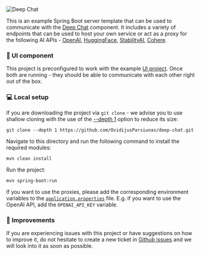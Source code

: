 ![Deep Chat](../../../assets/readme/spring-boot-connect.png)

This is an example Spring Boot server template that can be used to communicate with the [Deep Chat](https://www.npmjs.com/package/deep-chat) component. 
It includes a variety of endpoints that can be used to host your own service or act as a proxy for the following AI APIs - [OpenAI](https://openai.com/blog/openai-api), [HuggingFace](https://huggingface.co/docs/api-inference/index), [StabilityAI](https://stability.ai/), [Cohere](https://docs.cohere.com/docs).

### :calling: UI component

This project is preconfigured to work with the example [UI project](https://github.com/OvidijusParsiunas/deep-chat/tree/main/example-servers/ui). Once both are running - they should be able to communicate with each other right out of the box.

### :computer: Local setup

If you are downloading the project via `git clone` - we advise you to use shallow cloning with the use of the [--depth 1](https://www.perforce.com/blog/vcs/git-beyond-basics-using-shallow-clones) option to reduce its size:

```
git clone --depth 1 https://github.com/OvidijusParsiunas/deep-chat.git
```

Navigate to this directory and run the following command to install the required modules:

```
mvn clean install
```

Run the project:

```
mvn spring-boot:run
```

If you want to use the proxies, please add the corresponding environment variables to the [`application.properties`](https://github.com/OvidijusParsiunas/deep-chat/blob/main/example-servers/java/springboot/src/main/resources/application.properties) file. E.g. if you want to use the OpenAI API, add the `OPENAI_API_KEY` variable.

### :wrench: Improvements

If you are experiencing issues with this project or have suggestions on how to improve it, do not hesitate to create a new ticket in [Github issues](https://github.com/OvidijusParsiunas/deep-chat/issues) and we will look into it as soon as possible.
